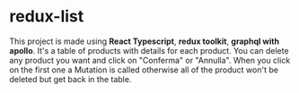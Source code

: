 # redux-list

This project is made using **React Typescript**, **redux toolkit**, **graphql with apollo**. It's a table of products with details for each product. You can delete any product you want and click on "Conferma" or "Annulla". When you click on the first one a Mutation is called otherwise all of the product won't be deleted but get back in the table.
